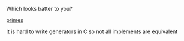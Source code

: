 
Which looks batter to you?

[primes](README.png)

It is hard to write generators in C so not all implements are equivalent

